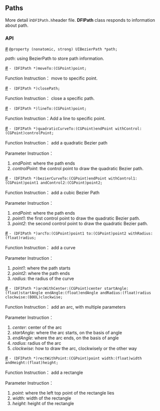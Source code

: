 ## Paths

More detail in`DFIPath.h`header file. **DFIPath** class responds to information about path.

### API

[#]() `@property (nonatomic, strong) UIBezierPath *path;`

*path*: using BezierPath to store path information.

[#]() `- (DFIPath *)moveTo:(CGPoint)point;`

Function Instruction： move to specific point.

[#]() `- (DFIPath *)closePath;`

Function Instruction： close a specific path.

[#]() `- (DFIPath *)lineTo:(CGPoint)point;`

Function Instruction：Add a line to specific point.

[#]() `- (DFIPath *)quadraticCurveTo:(CGPoint)endPoint withControl:(CGPoint)controlPoint;`

Function Instruction： add a quadratic Bezier path

Parameter Instruction：

1. *endPoint*: where the path ends
2. *controlPoint*: the control point to draw the quadratic Bezier path.

[#]() `- (DFIPath *)bezierCurveTo:(CGPoint)endPoint withControl1:(CGPoint)point1 andControl2:(CGPoint)point2;`

Function Instruction： add a cubic Bezier Path

Parameter Instruction：

1. *endPoint*:  where the path ends
2. *point1*: the first control point to draw the quadratic Bezier path.
3. *point2*: the second control point to draw the quadratic Bezier path.

[#]() `- (DFIPath *)arcTo:(CGPoint)point1 to:(CGPoint)point2 withRadius:(float)radius;`

Function Instruction： add a curve

Parameter Instruction：

1. *point1*: where the path starts
2. *point2*:  where the path ends
3. *radius*:  the radius of the curve

[#]() `- (DFIPath *)arcWithCenter:(CGPoint)center startAngle:(float)startAngle endAngle:(float)endAngle andRadius:(float)radius clockwise:(BOOL)clockwise;`

Function Instruction： add an arc, with multiple parameters

Parameter Instruction：

1. *center*: center of the arc
2. *startAngle*: where the arc starts, on the basis of angle 
3. *endAngle*: where the arc ends, on the basis of angle
4. *radius*: radius of the arc
5. *clockwise*: how to draw the arc, clockwisely or the other way

[#]() `- (DFIPath *)rectWithPoint:(CGPoint)point width:(float)width andHeight:(float)height;`

Function Instruction： add a rectangle

Parameter Instruction：

1. *point*:  where the left top point of the rectangle lies
2. *width*: width of the rectangle
3. *height*: height of the rectangle